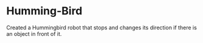 # Humming-Bird
Created a Hummingbird robot that stops and changes its direction if there is an object in front of it.
